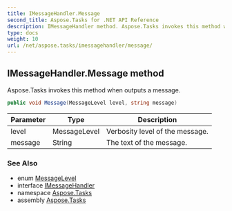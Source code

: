 ```yaml
---
title: IMessageHandler.Message
second_title: Aspose.Tasks for .NET API Reference
description: IMessageHandler method. Aspose.Tasks invokes this method when outputs a message
type: docs
weight: 10
url: /net/aspose.tasks/imessagehandler/message/
---
```

## IMessageHandler.Message method

Aspose.Tasks invokes this method when outputs a message.

```csharp
public void Message(MessageLevel level, string message)
```

| Parameter | Type | Description |
| --- | --- | --- |
| level | MessageLevel | Verbosity level of the message. |
| message | String | The text of the message. |

### See Also

* enum [MessageLevel](../../messagelevel/)
* interface [IMessageHandler](../)
* namespace [Aspose.Tasks](../../imessagehandler/)
* assembly [Aspose.Tasks](../../../)


